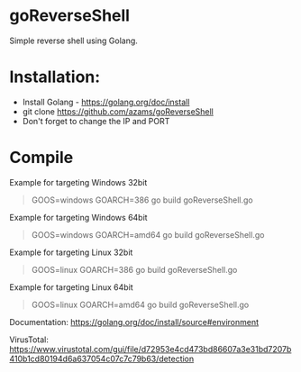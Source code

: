 # goReverseShell
Simple reverse shell using Golang.

# Installation:
* Install Golang - https://golang.org/doc/install
* git clone https://github.com/azams/goReverseShell
* Don't forget to change the IP and PORT

# Compile
Example for targeting Windows 32bit
> GOOS=windows GOARCH=386 go build goReverseShell.go

Example for targeting Windows 64bit
> GOOS=windows GOARCH=amd64 go build goReverseShell.go

Example for targeting Linux 32bit
> GOOS=linux GOARCH=386 go build goReverseShell.go

Example for targeting Linux 64bit
> GOOS=linux GOARCH=amd64 go build goReverseShell.go

Documentation: https://golang.org/doc/install/source#environment

VirusTotal: https://www.virustotal.com/gui/file/d72953e4cd473bd86607a3e31bd7207b410b1cd80194d6a637054c07c7c79b63/detection
